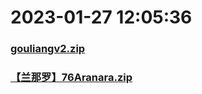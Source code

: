 # 2023-01-27 12:05:36

### [gouliangv2.zip](https://raw.githubusercontent.com/Sam5440/Genshin_Impact_Teleport_Files/main/Genshin_Impact_Teleport/ManualOptimizationPoint/%5BChinese%5DManualCollectPoint%282022-10-13%29/%E3%80%90%E5%85%B6%E4%BB%96%E3%80%91Other/gouliangv2.zip)

### [【兰那罗】76Aranara.zip](https://raw.githubusercontent.com/Sam5440/Genshin_Impact_Teleport_Files/main/Genshin_Impact_Teleport/ManualOptimizationPoint/%5BChinese%5DManualCollectPoint%282022-10-13%29/%E3%80%90%E5%85%B6%E4%BB%96%E3%80%91Other/%E3%80%90%E5%85%B0%E9%82%A3%E7%BD%97%E3%80%9176Aranara.zip)

